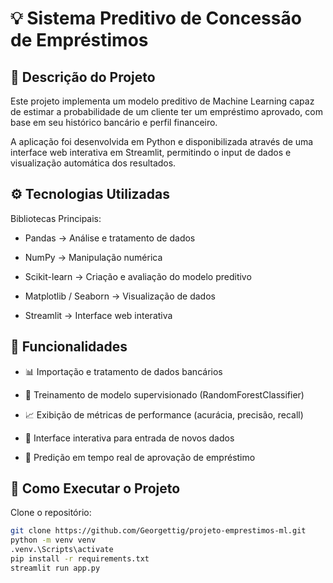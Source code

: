 # 💡 Sistema Preditivo de Concessão de Empréstimos  

## 🧠 Descrição do Projeto

Este projeto implementa um modelo preditivo de Machine Learning capaz de estimar a probabilidade de um cliente ter um empréstimo aprovado, com base em seu histórico bancário e perfil financeiro.

A aplicação foi desenvolvida em Python e disponibilizada através de uma interface web interativa em Streamlit, permitindo o input de dados e visualização automática dos resultados.

## ⚙️ Tecnologias Utilizadas

Bibliotecas Principais:

- Pandas → Análise e tratamento de dados

- NumPy → Manipulação numérica

- Scikit-learn → Criação e avaliação do modelo preditivo

- Matplotlib / Seaborn → Visualização de dados

- Streamlit → Interface web interativa  



## 🚀 Funcionalidades

- 📊 Importação e tratamento de dados bancários

- 🧮 Treinamento de modelo supervisionado (RandomForestClassifier)

- 📈 Exibição de métricas de performance (acurácia, precisão, recall)

- 💬 Interface interativa para entrada de novos dados

- 🔄 Predição em tempo real de aprovação de empréstimo


## 🧩 Como Executar o Projeto
Clone o repositório:
```bash 
git clone https://github.com/Georgettig/projeto-emprestimos-ml.git
python -m venv venv
.venv.\Scripts\activate
pip install -r requirements.txt
streamlit run app.py
